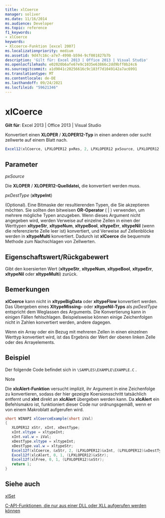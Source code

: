 ```yaml
---
title: xlCoerce
manager: soliver
ms.date: 11/16/2014
ms.audience: Developer
ms.topic: reference
f1_keywords:
- xlCoerce
keywords:
- Xlcoerce-Funktion [excel 2007]
ms.localizationpriority: medium
ms.assetid: 9d47c16c-a7e7-4998-b594-9cf001827b7b
description: 'Gilt für: Excel 2013 | Office 2013 | Visual Studio'
ms.openlocfilehash: e02020b6afe67e9c1035e63866c2dd9bff0b24c6
ms.sourcegitcommit: a1d9041c20256616c9c183f7d1049142a7ac6991
ms.translationtype: MT
ms.contentlocale: de-DE
ms.lasthandoff: 09/24/2021
ms.locfileid: "59621346"
---
```

# <a name="xlcoerce"></a>xlCoerce

 **Gilt für**: Excel 2013 | Office 2013 | Visual Studio 
  
Konvertiert einen **XLOPER** /  **XLOPER12-Typ** in einen anderen oder sucht zellwerte auf einem Blatt nach. 
  
```cs
Excel12(xlCoerce, LPXLOPER12 pxRes, 2, LPXLOPER12 pxSource, LPXLOPER12 pxDestType);
```

## <a name="parameters"></a>Parameter

 _pxSource_
  
Die **XLOPER** /  **XLOPER12-Quelldatei,** die konvertiert werden muss. 
  
 _pxDestType_ (**xltypeInt**)
  
(Optional). Eine Bitmaske der resultierenden Typen, die Sie akzeptieren möchten. Sie sollten den bitweisen **OR-Operator** ( | ) verwenden, um mehrere mögliche Typen anzugeben. Wenn dieses Argument nicht angegeben wird, werden Verweise auf einzelne Zellen in einen der Werttypen **xltypeStr**, **xltypeNum**, **xltypeBool**, **xltypeErr**, **xltypeNil** (wenn die referenzierte Zelle leer ist) konvertiert, und Verweise auf Zellenblöcke werden in **xltypeMulti** konvertiert. Dadurch ist **xlCoerce** die bequemste Methode zum Nachschlagen von Zellwerten. 
  
## <a name="property-valuereturn-value"></a>Eigenschaftswert/Rückgabewert

Gibt den koersierten Wert (**xltypeStr**, **xltypeNum**, **xltypeBool**, **xltypeErr**, **xltypeNil** oder **xltypeMulti**) zurück.
  
## <a name="remarks"></a>Bemerkungen

 **xlCoerce** kann nicht in **xltypeBigData** oder **xltypeFlow** konvertiert werden. Das Übergeben eines **XltypeMissing-** oder **xltypeNil-Typs** als  _pxDestType_ entspricht dem Weglassen des Arguments. Die Konvertierung kann in einigen Fällen fehlschlagen. Beispielsweise können einige Zeichenfolgen nicht in Zahlen konvertiert werden, andere dagegen. 
  
Wenn ein Array oder ein Bezug mit mehreren Zellen in einen einzelnen Werttyp konvertiert wird, ist das Ergebnis der Wert der oberen linken Zelle oder des Arrayelements.
  
## <a name="example"></a>Beispiel

Der folgende Code befindet sich in  `\SAMPLES\EXAMPLE\EXAMPLE.C` . 
  
> [!NOTE]
> Die **xlcAlert-Funktion** versucht implizit, ihr Argument in eine Zeichenfolge zu konvertieren, sodass der hier gezeigte Koersionsschritt tatsächlich entfernt und **xInt** direkt an **xlcAlert** übergeben werden kann. Da **xlcAlert** ein Befehlsmakro ist, funktioniert dieser Code nur ordnungsgemäß, wenn er von einem Makroblatt aufgerufen wird. 
  
```cs
short WINAPI xlCoerceExample(short iVal)
{
   XLOPER12 xStr, xInt, xDestType;
   xInt.xltype = xltypeInt;
   xInt.val.w = iVal;
   xDestType.xltype = xltypeInt;
   xDestType.val.w = xltypeStr;
   Excel12f(xlCoerce, &xStr, 2, (LPXLOPER12)&xInt, (LPXLOPER12)&xDestType);
   Excel12f(xlcAlert, 0, 1, (LPXLOPER12)&xStr);
   Excel12f(xlFree, 0, 1, (LPXLOPER12)&xStr);
   return 1;
}
```

## <a name="see-also"></a>Siehe auch



[xlSet](xlset.md)


[C-API-Funktionen, die nur aus einer DLL oder XLL aufgerufen werden können](c-api-functions-that-can-be-called-only-from-a-dll-or-xll.md)

